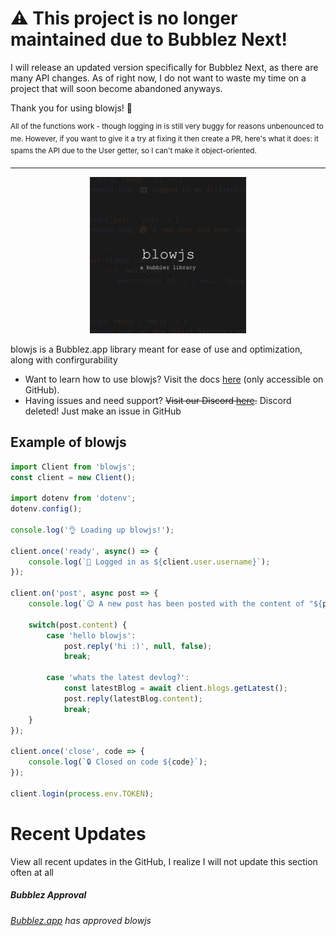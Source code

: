# ⚠ This project is no longer maintained due to Bubblez Next!
I will release an updated version specifically for Bubblez Next, as there are many API changes. As of right now, I do not want to waste my time on a project that will soon become abandoned anyways.

Thank you for using blowjs! 💖

<sup>All of the functions work - though logging in is still very buggy for reasons unbenounced to me. However, if you want to give it a try at fixing it then create a PR, here's what it does: it spams the API due to the User getter, so I can't make it object-oriented.</sup>

-------

<p align="center">
    <img src="./images/blowjs-ico.png" width=250>
</p>

blowjs is a Bubblez.app library meant for ease of use and optimization, along with confirgurability

* Want to learn how to use blowjs? Visit the docs [here](/DOCS.md) (only accessible on GitHub).
* Having issues and need support? ~~Visit our Discord [here](https://discord.gg/czfj9DyY7F).~~ Discord deleted! Just make an issue in GitHub

## Example of blowjs
```js
import Client from 'blowjs';
const client = new Client();

import dotenv from 'dotenv';
dotenv.config();

console.log('👌 Loading up blowjs!');

client.once('ready', async() => {
    console.log(`👀 Logged in as ${client.user.username}`);
});

client.on('post', async post => {
    console.log(`😉 A new post has been posted with the content of "${post.content}"`);

    switch(post.content) {
        case 'hello blowjs':
            post.reply('hi :)', null, false);
            break;

        case 'whats the latest devlog?':
            const latestBlog = await client.blogs.getLatest();
            post.reply(latestBlog.content);
            break;
    }
});

client.once('close', code => {
    console.log(`🔒 Closed on code ${code}`);
});

client.login(process.env.TOKEN);
```

# Recent Updates
View all recent updates in the GitHub, I realize I will not update this section often at all

##### Bubblez Approval
###### [Bubblez.app](https://bubblez.app/library#blowjs) has approved blowjs
